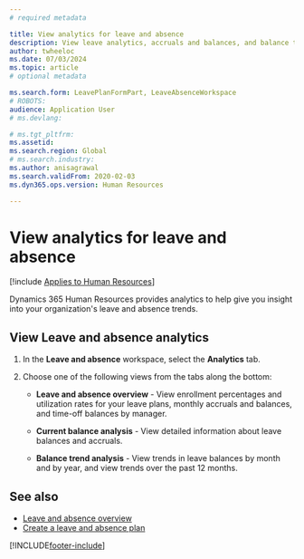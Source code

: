 ```yaml
---
# required metadata

title: View analytics for leave and absence
description: View leave analytics, accruals and balances, and balance trends in Dynamics 365 Human Resources.
author: twheeloc
ms.date: 07/03/2024
ms.topic: article
# optional metadata

ms.search.form: LeavePlanFormPart, LeaveAbsenceWorkspace
# ROBOTS: 
audience: Application User
# ms.devlang: 

# ms.tgt_pltfrm: 
ms.assetid: 
ms.search.region: Global
# ms.search.industry: 
ms.author: anisagrawal
ms.search.validFrom: 2020-02-03
ms.dyn365.ops.version: Human Resources

---
```


# View analytics for leave and absence

[!include [Applies to Human Resources](../includes/applies-to-hr.md)]

Dynamics 365 Human Resources provides analytics to help give you insight into your organization's leave and absence trends.

## View Leave and absence analytics

1. In the **Leave and absence** workspace, select the **Analytics** tab.

2. Choose one of the following views from the tabs along the bottom:

   - **Leave and absence overview** - View enrollment percentages and utilization rates for your leave plans, monthly accruals and balances, and time-off balances by manager.

   - **Current balance analysis** - View detailed information about leave balances and accruals.

   - **Balance trend analysis** - View trends in leave balances by month and by year, and view trends over the past 12 months.

## See also

- [Leave and absence overview](hr-leave-and-absence-overview.md)
- [Create a leave and absence plan](hr-leave-and-absence-plans.md)

[!INCLUDE[footer-include](../includes/footer-banner.md)]
